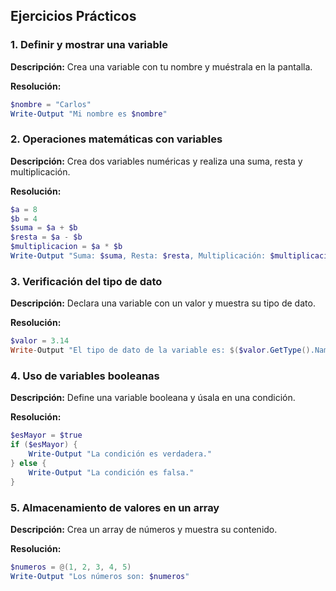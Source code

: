 ## Ejercicios Prácticos
### 1. Definir y mostrar una variable
**Descripción:** Crea una variable con tu nombre y muéstrala en la pantalla.

**Resolución:**
```powershell
$nombre = "Carlos"
Write-Output "Mi nombre es $nombre"
```

### 2. Operaciones matemáticas con variables
**Descripción:** Crea dos variables numéricas y realiza una suma, resta y multiplicación.

**Resolución:**
```powershell
$a = 8
$b = 4
$suma = $a + $b
$resta = $a - $b
$multiplicacion = $a * $b
Write-Output "Suma: $suma, Resta: $resta, Multiplicación: $multiplicacion"
```

### 3. Verificación del tipo de dato
**Descripción:** Declara una variable con un valor y muestra su tipo de dato.

**Resolución:**
```powershell
$valor = 3.14
Write-Output "El tipo de dato de la variable es: $($valor.GetType().Name)"
```

### 4. Uso de variables booleanas
**Descripción:** Define una variable booleana y úsala en una condición.

**Resolución:**
```powershell
$esMayor = $true
if ($esMayor) {
    Write-Output "La condición es verdadera."
} else {
    Write-Output "La condición es falsa."
}
```

### 5. Almacenamiento de valores en un array
**Descripción:** Crea un array de números y muestra su contenido.

**Resolución:**
```powershell
$numeros = @(1, 2, 3, 4, 5)
Write-Output "Los números son: $numeros"
```

